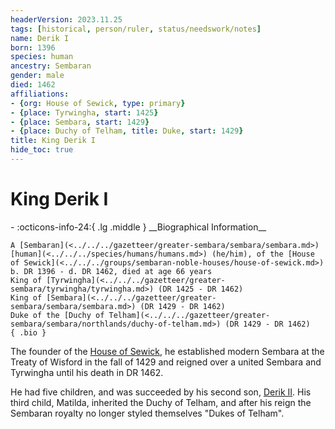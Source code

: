 ```yaml
---
headerVersion: 2023.11.25
tags: [historical, person/ruler, status/needswork/notes]
name: Derik I
born: 1396
species: human
ancestry: Sembaran
gender: male
died: 1462
affiliations:
- {org: House of Sewick, type: primary}
- {place: Tyrwingha, start: 1425}
- {place: Sembara, start: 1429}
- {place: Duchy of Telham, title: Duke, start: 1429}
title: King Derik I
hide_toc: true
---
```

# King Derik I
<div class="grid cards ext-narrow-margin ext-one-column" markdown>
- :octicons-info-24:{ .lg .middle } __Biographical Information__

    A [Sembaran](<../../../gazetteer/greater-sembara/sembara/sembara.md>) [human](<../../../species/humans/humans.md>) (he/him), of the [House of Sewick](<../../../groups/sembaran-noble-houses/house-of-sewick.md>)  
    b. DR 1396 - d. DR 1462, died at age 66 years  
    King of [Tyrwingha](<../../../gazetteer/greater-sembara/tyrwingha/tyrwingha.md>) (DR 1425 - DR 1462)  
    King of [Sembara](<../../../gazetteer/greater-sembara/sembara/sembara.md>) (DR 1429 - DR 1462)  
    Duke of the [Duchy of Telham](<../../../gazetteer/greater-sembara/sembara/northlands/duchy-of-telham.md>) (DR 1429 - DR 1462)  
    { .bio }

</div>


The founder of the [House of Sewick](<../../../groups/sembaran-noble-houses/house-of-sewick.md>), he established modern Sembara at the Treaty of Wisford in the fall of 1429 and reigned over a united Sembara and Tyrwingha until his death in DR 1462.

He had five children, and was succeeded by his second son, [Derik II](<./derik-ii.md>).  His third child, Matilda, inherited the Duchy of Telham, and after his reign the Sembaran royalty no longer styled themselves "Dukes of Telham". 





